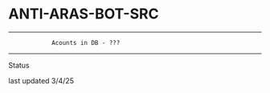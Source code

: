 # ANTI-ARAS-BOT-SRC
-----------------------

                Acounts in DB - ???


----------------------- 

Status 

last updated 3/4/25

